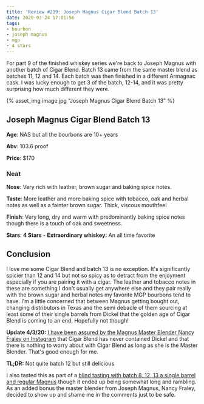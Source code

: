 ```yaml
---
title: 'Review #219: Joseph Magnus Cigar Blend Batch 13'
date: 2020-03-24 17:01:56
tags:
- bourbon
- joseph magnus
- mgp
- 4 stars
---
```

For part 9 of the finished whiskey series we're back to Joseph Magnus with another batch of Cigar Blend. Batch 13 came from the same master blend as batches 11, 12 and 14. Each batch was then finished in a different Armagnac cask. I was lucky enough to get 3 of the batch, 12-14, and it was pretty surprising how much different they were. 

{% asset_img image.jpg "Joseph Magnus Cigar Blend Batch 13" %}

## Joseph Magnus Cigar Blend Batch 13
**Age**: NAS but all the bourbons are 10+ years

**Abv**: 103.6 proof

**Price**: $170

### Neat
**Nose**: Very rich with leather, brown sugar and baking spice notes.

**Taste**: More leather and more baking spice with tobacco, oak and herbal notes as well as a fainter brown sugar. Thick, viscous mouthfeel

**Finish**: Very long, dry and warm with predominantly baking spice notes though there is a touch of oak and sweetness. 

**Stars**: **4 Stars** - **Extraordinary whiskey:** An all time favorite


## Conclusion
I love me some Cigar Blend and batch 13 is no exception. It's significantly spicier than 12 and 14 but not so spicy as to detract from the enjoyment especially if you are pairing it with a cigar. The leather and tobacco notes in these are something I don't usually get anywhere else and they pair really with the brown sugar and herbal notes my favorite MGP bourbons tend to have. I'm a little concerned that between Magnus getting bought out, changing distributors in Texas and the semi debacle of them sourcing at least some of their single barrels from Dickel that the golden age of Cigar Blend is coming to an end. Hopefully not though!

**Update 4/3/20:** [I have been assured by the Magnus Master Blender Nancy Fraley on Instagram](https://www.instagram.com/tv/B92MjO1n_4t/?utm_source=ig_web_copy_link) that Cigar Blend has never contained Dickel and that there is nothing to worry about with Cigar Blend as long as she is the Master Blender. That's good enough for me.

**TL;DR:** Not quite batch 12 but still delicious

I also tasted this as part of a [blind tasting with batch 8, 12, 13 a single barrel and regular Magnus](https://www.instagram.com/tv/B0mG8nInUEd/?utm_source=ig_web_copy_link) though it ended up being somewhat long and rambling. As an added bonus the master blender from Joseph Magnus, Nancy Fraley, decided to show up and shame me in the comments just to be safe.


